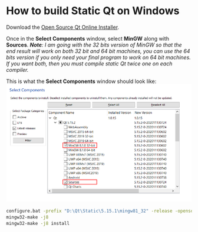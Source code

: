 # How to build Static Qt on Windows

Download the [Open Source Qt Online Installer](https://www.qt.io/download).

Once in the **Select Components** window, select **MinGW** along with **Sources**.
_**Note**: I am going with the 32 bits version of MinGW so that the end result will work on both 32 bit and 64 bit machines, you can use the 64 bits version if you only need your final program to work on 64 bit machines. If you want both, then you must compile static Qt twice one on each compiler._

This is what the **Select Components** window should look like:
<img src="https://raw.githubusercontent.com/TheGameratorT/TheGameratorT.github.io/master/qt_static/pkg_select.png" alt="Select Components window"/>

```bat
configure.bat -prefix "D:\Qt\Static\5.15.1\mingw81_32" -release -opensource -confirm-license -static -static-runtime -opengl desktop -skip qtwebengine -nomake examples -nomake tests
mingw32-make -j8
mingw32-make -j8 install
```